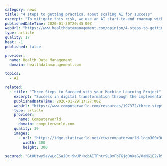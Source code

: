 ```yaml
---
category: news
title: "4 steps to getting practical about scaling AI for success"
excerpt: "To mitigate this risk, we use an AI start-to-end roadmap with our clients to define an AI use case's route to live. It lays the path for how to multiply value from the use case through continuous engineering, optimization and the extension of the feature to new use cases. There’s even an argument that the POC will fall away entirely for ..."
publishedDateTime: 2020-01-30T20:45:00Z
webUrl: "https://www.healthdatamanagement.com/opinion/4-steps-to-getting-practical-about-scaling-ai-for-success"
type: article
quality: 17
heat: -1
published: false

provider:
  name: Health Data Management
  domain: healthdatamanagement.com

topics:
  - AI

related:
  - title: "Three Steps to Succeed with your Machine Learning Project"
    excerpt: "Success in digital transformation through the implementation of AI - and Machine Learning specifically - largely depends on good planning and timely management of expectations. Mistakes made at management level can have serious consequences. But is there a simple way to integrate Machine Learning into business processes, avoid pitfalls ..."
    publishedDateTime: 2020-01-29T13:27:00Z
    webUrl: "https://www.computerworld.com/resources/197372/three-steps-to-succeed-with-your-machine-learning-project"
    type: article
    provider:
      name: Computerworld
      domain: computerworld.com
    quality: 39
    images:
      - url: "https://idge.staticworld.net/ctw/computerworld-logo300x300.png"
        width: 300
        height: 300

secured: "GtOUtwy5aVwLoESaJOc+9wUP+kcbAITPhtr9L8xFbTGjgOnXaG/8aMG1E2/k5KqG/n+jyAyLOG/GFxXe2MDRPKF3v8N6CHRg/p5iEutryGmVGKUwaIkoeVjJd1HDPtWo0o2tJ1GrE8xxQVfK0A+w5jQrwwpvCLu6VtSwU+9UazX4f953nUabm+KDGRdrq7tPmsGvmr/MPk3Sr7L5L8f9JHF1+yd7JrEOSpAu2hVKptpdMaNwt0nLACAIs91SwXpWXH1fUrOAqcTpSlrcng6Ew6TZ4IPuJA42PP0P1uDDyonmrGiLrYd9xo/xvj3Uh4v+Tw/djjInnOL/G/N3tNcOZVR6lBB6MMwXxWVlk+XHRqfSYkNTsTooWUlyQZdQcUFERpMS+A0HjWl3bpLchwCCmjXnsUQZzJtu/fgzhiIOvlnOedIF+FQ+xtHYHPdpVjmGejBvOLjKJZzO6mEEk5xlALIqN+lDZuAR9lp3YakA+OE=;34s1gc7uPeP38dOZHPSqWg=="
---
```


